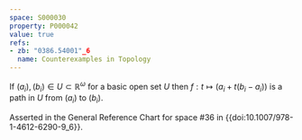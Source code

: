 ```yaml
---
space: S000030
property: P000042
value: true
refs:
- zb: "0386.54001"_6
  name: Counterexamples in Topology
---
```


If $(a_i),(b_i) \in U \subset \mathbb{R}^\omega$ for a basic open set $U$ then $f: t \mapsto \big(a_i + t(b_i - a_i)\big)$ is a path in $U$ from $(a_i)$ to $(b_i)$.

Asserted in the General Reference Chart for space #36 in
{{doi:10.1007/978-1-4612-6290-9_6}}.
